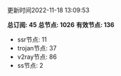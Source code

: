 更新时间2022-11-18 13:09:53

**总订阅: 45**
**总节点: 1026**
**有效节点: 136**
- ssr节点: 11
- trojan节点: 37
- v2ray节点: 86
- ss节点: 2
